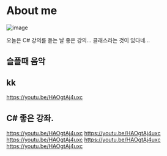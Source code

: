 # About me

![image](https://github.com/aainka/TestSunday/assets/29625147/1d131705-cdd6-423b-8f66-e18066f2630a)

오늘은 C# 강의를 듣는 날
좋은 강의...
클래스라는 것이 있다네...

## 슬플때 음악
## kk
 

https://youtu.be/HAOgtAj4uxc

## C# 좋은 강좌.

https://youtu.be/HAOgtAj4uxc
https://youtu.be/HAOgtAj4uxc
https://youtu.be/HAOgtAj4uxc
https://youtu.be/HAOgtAj4uxc
https://youtu.be/HAOgtAj4uxc

